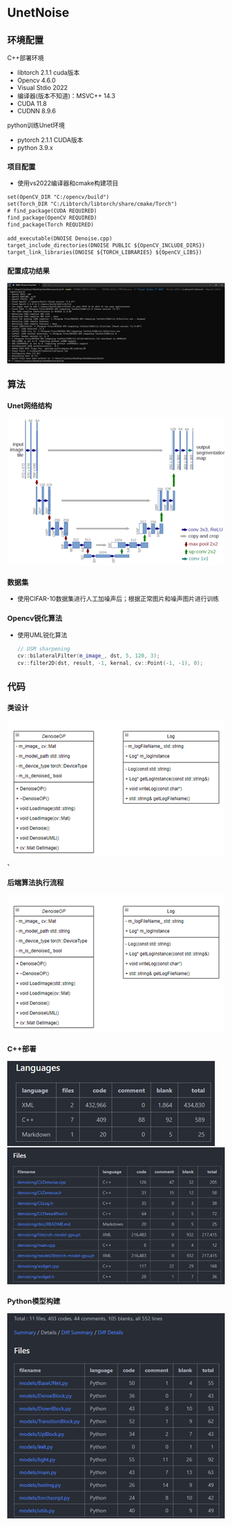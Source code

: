 # UnetNoise
## 环境配置
C++部署环境
- libtorch 2.1.1 cuda版本
- Opencv 4.6.0
- Visual Stdio 2022
- 编译器(版本不知道)：MSVC++ 14.3
- CUDA 11.8
- CUDNN 8.9.6

python训练Unet环境
- pytorch 2.1.1 CUDA版本
- python 3.9.x
### 项目配置
- 使用vs2022编译器和cmake构建项目
~~~shell
set(OpenCV_DIR "C:/opencv/build")
set(Torch_DIR "C:/Libtorch/libtorch/share/cmake/Torch")
# find_package(CUDA REQUIRED)
find_package(OpenCV REQUIRED)
find_package(Torch REQUIRED)

add_executable(DNOISE Denoise.cpp)
target_include_directories(DNOISE PUBLIC ${OpenCV_INCLUDE_DIRS})
target_link_libraries(DNOISE ${TORCH_LIBRARIES} ${OpenCV_LIBS})
~~~
### 配置成功结果
![Alt text](image.png)
## 算法
### Unet网络结构
![Alt text](image-5-1.png)

### 数据集
- 使用CIFAR-10数据集进行人工加噪声后；根据正常图片和噪声图片进行训练

### Opencv锐化算法
- 使用UML锐化算法
  ~~~c++
  // USM sharpening
  cv::bilateralFilter(m_image_, dst, 5, 120, 3);
  cv::filter2D(dst, result, -1, kernal, cv::Point(-1, -1), 0);
  ~~~
## 代码
### 类设计
![Alt text](image-3-1.png)、
### 后端算法执行流程
![Alt text](image-3-2.png)
### C++部署
![Alt text](image-5.png)
![Alt text](image-3.png)
### Python模型构建
![Alt text](image-4.png)